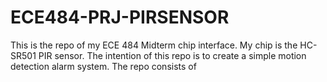 # ECE484-PRJ-PIRSENSOR

This is the repo of my ECE 484 Midterm chip interface. My chip is the HC-SR501 PIR sensor. The intention of this repo is to create a simple motion detection alarm system. The repo consists of 



